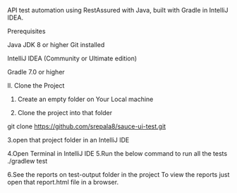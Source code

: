 

API test automation using RestAssured with Java, built with Gradle in IntelliJ IDEA.

Prerequisites

Java JDK 8 or higher
Git installed

IntelliJ IDEA (Community or Ultimate edition)

Gradle 7.0 or higher

II. Clone the Project

1. Create an empty folder on Your Local machine

2. Clone the project into that folder

git clone https://github.com/srepala8/sauce-ui-test.git

3.open that project folder in an IntelliJ IDE

4.Open Terminal in IntelliJ IDE
5.Run the below command to run all the tests
   ./gradlew test

6.See the reports on test-output folder in the project
   To view the reports just open that report.html file in a browser.


